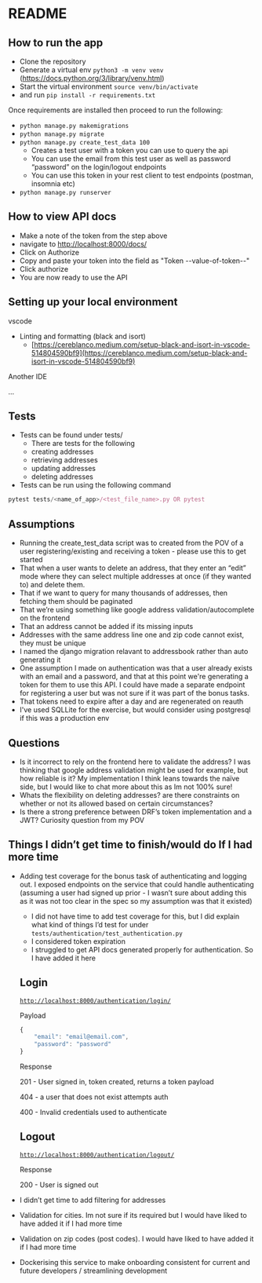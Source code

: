 # README

## How to run the app

- Clone the repository
- Generate a virtual env `python3 -m venv venv` (https://docs.python.org/3/library/venv.html)
- Start the virtual environment `source venv/bin/activate`
- and run `pip install -r requirements.txt`

Once requirements are installed then proceed to run the following:

- `python manage.py makemigrations`
- `python manage.py migrate`
- `python manage.py create_test_data 100`
    - Creates a test user with a token you can use to query the api
    - You can use the email from this test user as well as password “password” on the login/logout endpoints
    - You can use this token in your rest client to test endpoints (postman, insomnia etc)
- `python manage.py runserver`

## How to view API docs
- Make a note of the token from the step above
- navigate to [http://localhost:8000/docs/](http://localhost:8000/docs/)
- Click on Authorize
- Copy and paste your token into the field as "Token --value-of-token--"
- Click authorize
- You are now ready to use the API

## Setting up your local environment

vscode

- Linting and formatting (black and isort)
    - [https://cereblanco.medium.com/setup-black-and-isort-in-vscode-514804590bf9](https://cereblanco.medium.com/setup-black-and-isort-in-vscode-514804590bf9)

Another IDE

…

## Tests

- Tests can be found under tests/
    - There are tests for the following
    - creating addresses
    - retrieving addresses
    - updating addresses
    - deleting addresses
- Tests can be run using the following command

```jsx
pytest tests/<name_of_app>/<test_file_name>.py OR pytest
```

## Assumptions

- Running the create_test_data script was to created from the POV of a user registering/existing and receiving a token - please use this to get started
- That when a user wants to delete an address, that they enter an “edit” mode where they can select multiple addresses at once (if they wanted to) and delete them.
- That if we want to query for many thousands of addresses, then fetching them should be paginated
- That we’re using something like google address validation/autocomplete on the frontend
- That an address cannot be added if its missing inputs
- Addresses with the same address line one and zip code cannot exist, they must be unique
- I named the django migration relavant to addressbook rather than auto generating it
- One assumption I made on authentication was that a user already exists with an email and a password, and that at this point we're generating a token for them to use this API. I could have made a separate endpoint for registering a user but was not sure if it was part of the bonus tasks.
- That tokens need to expire after a day and are regenerated on reauth
- I've used SQLLite for the exercise, but would consider using postgresql if this was a production env

## Questions

- Is it incorrect to rely on the frontend here to validate the address? I was thinking that google address validation might be used for example, but how reliable is it? My implementation I think leans towards the naïve side, but I would like to chat more about this as Im not 100% sure!
- Whats the flexibility on deleting addresses? are there constraints on whether or not its allowed based on certain circumstances?
- Is there a strong preference between DRF’s token implementation and a JWT? Curiosity question from my POV

## Things I didn’t get time to finish/would do If I had more time

- Adding test coverage for the bonus task of authenticating and logging out. I exposed endpoints on the service that could handle authenticating (assuming a user had signed up prior - I wasn’t sure about adding this as it was not too clear in the spec so my assumption was that it existed)
    - I did not have time to add test coverage for this, but I did explain what kind of things I’d test for under `tests/authentication/test_authentication.py`
    - I considered token expiration
    - I struggled to get API docs generated properly for authentication. So I have added it here
    
    ## Login
    
    [`http://localhost:8000/authentication/login/`](http://localhost:8000/authentication/login/)
    
    Payload
    
    ```jsx
    {
    	"email": "email@email.com",
    	"password": "password"
    }
    ```
    
    Response
    
    201 - User signed in, token created, returns a token payload
    
    404 - a user that does not exist attempts auth
    
    400 - Invalid credentials used to authenticate
    
    ## Logout
    
    [`http://localhost:8000/authentication/logout/`](http://localhost:8000/authentication/login/)
    
    Response
    
    200 - User is signed out
    
- I didn’t get time to add filtering for addresses
- Validation for cities. Im not sure if its required but I would have liked to have added it if I had more time
- Validation on zip codes (post codes). I would have liked to have added it if I had more time
- Dockerising this service to make onboarding consistent for current and future developers / streamlining development